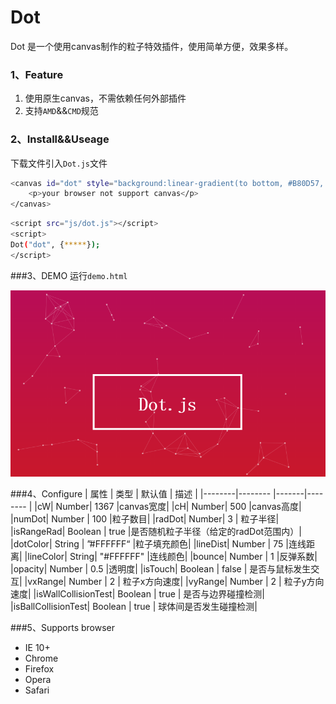 # Dot
Dot 是一个使用canvas制作的粒子特效插件，使用简单方便，效果多样。
### 1、Feature
1. 使用原生canvas，不需依赖任何外部插件
1. 支持`AMD`&&`CMD`规范

### 2、Install&&Useage
下载文件引入`Dot.js`文件

```bash
<canvas id="dot" style="background:linear-gradient(to bottom, #B80D57, #C9182B);">
	<p>your browser not support canvas</p>
</canvas>
```

```bash
<script src="js/dot.js"></script>
<script>
Dot("dot", {*****});
</script>
```

###3、DEMO
运行`demo.html`

![](img/demo.png)

###4、Configure
|   属性  |   类型  | 默认值 |   描述   |
|--------|-------- |-------|-------- |
|cW| Number| 1367  |canvas宽度|
|cH| Number| 500  |canvas高度|
|numDot| Number | 100 |粒子数目|
|radDot| Number| 3 | 粒子半径|
|isRangeRad| Boolean | true  |是否随机粒子半径（给定的radDot范围内）|
|dotColor| String | ”#FFFFFF“ |粒子填充颜色|
|lineDist| Number | 75  |连线距离|
|lineColor| String| "#FFFFFF"  |连线颜色|
|bounce| Number | 1  |反弹系数|
|opacity|  Number | 0.5  |透明度|
|isTouch|  Boolean | false  | 是否与鼠标发生交互|
|vxRange|  Number | 2  | 粒子x方向速度|
|vyRange|  Number | 2  | 粒子y方向速度|
|isWallCollisionTest|  Boolean | true  | 是否与边界碰撞检测|
|isBallCollisionTest|  Boolean | true  | 球体间是否发生碰撞检测|

###5、Supports browser
- IE 10+
- Chrome
- Firefox
- Opera
- Safari